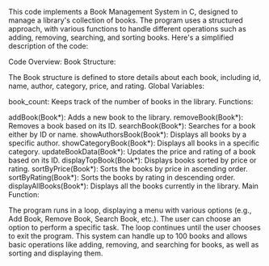 This code implements a Book Management System in C, designed to manage a library's collection of books. The program uses a structured approach, with various functions to handle different operations such as adding, removing, searching, and sorting books. Here's a simplified description of the code:

Code Overview:
Book Structure:

The Book structure is defined to store details about each book, including id, name, author, category, price, and rating.
Global Variables:

book_count: Keeps track of the number of books in the library.
Functions:

addBook(Book*): Adds a new book to the library.
removeBook(Book*): Removes a book based on its ID.
searchBook(Book*): Searches for a book either by ID or name.
showAuthorsBook(Book*): Displays all books by a specific author.
showCategoryBook(Book*): Displays all books in a specific category.
updateBookData(Book*): Updates the price and rating of a book based on its ID.
displayTopBook(Book*): Displays books sorted by price or rating.
sortByPrice(Book*): Sorts the books by price in ascending order.
sortByRating(Book*): Sorts the books by rating in descending order.
displayAllBooks(Book*): Displays all the books currently in the library.
Main Function:

The program runs in a loop, displaying a menu with various options (e.g., Add Book, Remove Book, Search Book, etc.).
The user can choose an option to perform a specific task. The loop continues until the user chooses to exit the program.
This system can handle up to 100 books and allows basic operations like adding, removing, and searching for books, as well as sorting and displaying them.
